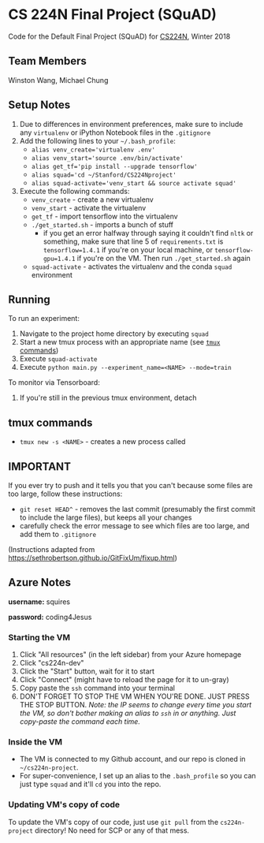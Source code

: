 # CS 224N Final Project (SQuAD)
Code for the Default Final Project (SQuAD) for [CS224N](http://web.stanford.edu/class/cs224n/), Winter 2018

## Team Members
Winston Wang, Michael Chung

## Setup Notes
1. Due to differences in environment preferences, make sure to include any `virtualenv` or iPython Notebook files in the `.gitignore`
2. Add the following lines to your `~/.bash_profile`:
    * `alias venv_create='virtualenv .env'`
    * `alias venv_start='source .env/bin/activate'`
    * `alias get_tf='pip install --upgrade tensorflow'`
    * `alias squad='cd ~/Stanford/CS224Nproject'`
    * `alias squad-activate='venv_start && source activate squad'`
3. Execute the following commands:
	* `venv_create` - create a new virtualenv
	* `venv_start` - activate the virtualenv
	* `get_tf` - import tensorflow into the virtualenv
	* `./get_started.sh` - imports a bunch of stuff
		* if you get an error halfway through saying it couldn't find `nltk` or something, make sure that line 5 of `requirements.txt` is `tensorflow=1.4.1` if you're on your local machine, or `tensorflow-gpu=1.4.1` if you're on the VM. Then run `./get_started.sh` again
	* `squad-activate` - activates the virtualenv and the conda `squad` environment

## Running
To run an experiment:
1. Navigate to the project home directory by executing `squad`
2. Start a new tmux process with an appropriate name (see [`tmux` commands](#tmux-commands))
3. Execute `squad-activate`
4. Execute `python main.py --experiment_name=<NAME> --mode=train`

To monitor via Tensorboard:
1. If you're still in the previous tmux environment, detach

## tmux commands
* `tmux new -s <NAME>` - creates a new process called <NAME>

## IMPORTANT
If you ever try to push and it tells you that you can't because some files are too large, follow these instructions:
* `git reset HEAD^` - removes the last commit (presumably the first commit to include the large files), but keeps all your changes
* carefully check the error message to see which files are too large, and add them to `.gitignore`

(Instructions adapted from https://sethrobertson.github.io/GitFixUm/fixup.html)

## Azure Notes
**username:** squires

**password:** coding4Jesus

### Starting the VM
1. Click "All resources" (in the left sidebar) from your Azure homepage
2. Click "cs224n-dev"
3. Click the "Start" button, wait for it to start
4. Click "Connect" (might have to reload the page for it to un-gray)
5. Copy paste the `ssh` command into your terminal
6. DON'T FORGET TO STOP THE VM WHEN YOU'RE DONE. JUST PRESS THE STOP BUTTON.
*Note: the IP seems to change every time you start the VM, so don't bother making an alias to `ssh` in or anything. Just copy-paste the command each time.*

### Inside the VM
* The VM is connected to my Github account, and our repo is cloned in `~/cs224n-project`.
* For super-convenience, I set up an alias to the `.bash_profile` so you can just type `squad` and it'll `cd` you into the repo.

### Updating VM's copy of code
To update the VM's copy of our code, just use `git pull` from the `cs224n-project` directory! No need for SCP or any of that mess.

